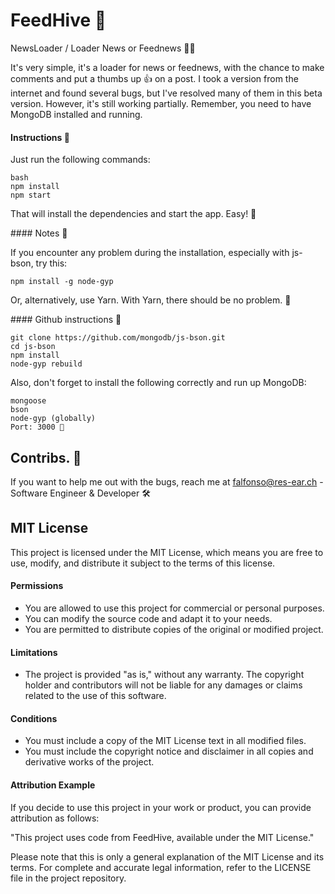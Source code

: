 
# FeedHive 🐝

NewsLoader / Loader News or Feednews 📰🔄

It's very simple, it's a loader for news or feednews, with the chance to make comments and put a thumbs up 👍 on a post. I took a version from the internet and found several bugs, but I've resolved many of them in this beta version. However, it's still working partially. Remember, you need to have MongoDB installed and running.

#### Instructions 📝

Just run the following commands:

```
bash
npm install
npm start
```

That will install the dependencies and start the app. Easy! 🚀

#### Notes 📌

If you encounter any problem during the installation, especially with js-bson, try this:

```
npm install -g node-gyp
```

Or, alternatively, use Yarn. With Yarn, there should be no problem. 🧶

#### Github instructions 🐙
```
git clone https://github.com/mongodb/js-bson.git
cd js-bson
npm install
node-gyp rebuild
```
Also, don't forget to install the following correctly and run up MongoDB:
```
mongoose
bson
node-gyp (globally)
Port: 3000 🚪
```

## Contribs. 🤝

If you want to help me out with the bugs, reach me at falfonso@res-ear.ch - Software Engineer & Developer 🛠️


## MIT License

This project is licensed under the MIT License, which means you are free to use, modify, and distribute it subject to the terms of this license.

#### Permissions

- You are allowed to use this project for commercial or personal purposes.
- You can modify the source code and adapt it to your needs.
- You are permitted to distribute copies of the original or modified project.

#### Limitations

- The project is provided "as is," without any warranty. The copyright holder and contributors will not be liable for any damages or claims related to the use of this software.

#### Conditions

- You must include a copy of the MIT License text in all modified files.
- You must include the copyright notice and disclaimer in all copies and derivative works of the project.

#### Attribution Example

If you decide to use this project in your work or product, you can provide attribution as follows:

"This project uses code from FeedHive, available under the MIT License."

Please note that this is only a general explanation of the MIT License and its terms. For complete and accurate legal information, refer to the LICENSE file in the project repository.
